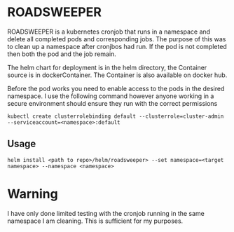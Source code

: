 # ROADSWEEPER

ROADSWEEPER is a kubernetes cronjob that runs in a namespace and delete all completed pods and corresponding jobs. The purpose of this was to clean up a namespace after cronjbos had run. If the pod is not completed then both the pod and the job remain.


The helm chart for deployment is in the helm directory, the Container source is in dockerContainer. The Container is also available on docker hub.

Before the pod works you need to enable access to the pods in the desired namespace. I use the following command however anyone working in a secure environment should ensure they run with the correct permissions

```kubectl create clusterrolebinding default --clusterrole=cluster-admin --serviceaccount=<namespace>:default```

## Usage

```helm install <path to repo>/helm/roadsweeper> --set namespace=<target namespace> --namespace <namespace>```

# Warning
I have only done limited testing with the cronjob running in the same namespace I am cleaning. This is sufficient for my purposes.
